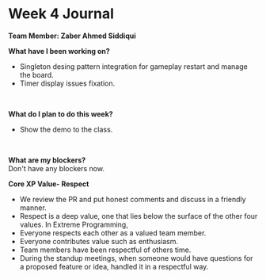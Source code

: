 
# Week 4 Journal

<b>Team Member: Zaber Ahmed Siddiqui</b>

<b>What have I been working on? </b>
<br>
* Singleton desing pattern integration for gameplay restart and manage the board. 
* Timer display issues fixation.
</br>


<b>What do I plan to do this week? </b>
<br>
* Show the demo to the class.
<br>


<b>What are my blockers? </b>
<br>
Don't have any blockers now.
</br>

<b>Core XP Value- Respect </b>
<br>
* We review the PR and put honest comments and discuss in a friendly manner.
* Respect is a deep value, one that lies below the surface of the other four values. In Extreme Programming,
* Everyone respects each other as a valued team member.
* Everyone contributes value such as enthusiasm.
* Team members have been respectful of others time.
* During the standup meetings, when someone would have questions for a proposed feature or idea, handled it in a respectful way.
</br>

